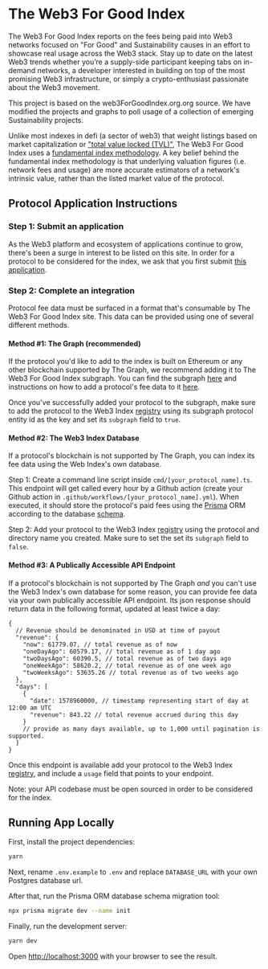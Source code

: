 # The Web3 For Good Index

The Web3 For Good Index reports on the fees being paid into Web3 networks focused on "For Good" and Sustainability causes in an effort to showcase real usage across the Web3 stack. Stay up to date on the latest Web3 trends whether you’re a supply-side participant keeping tabs on in-demand networks, a developer interested in building on top of the most promising Web3 infrastructure, or simply a crypto-enthusiast passionate about the Web3 movement.

This project is based on the web3ForGoodIndex.org.org source. We have modified the projects and graphs to poll usage of a collection of emerging Sustainability projects.

Unlike most indexes in defi (a sector of web3) that weight listings based on market capitalization or ["total value locked (TVL)"](https://messari.io/article/how-to-interpret-total-value-locked-tvl-in-defi), The Web3 For Good Index uses a [fundamental index methodology](https://en.wikipedia.org/wiki/Fundamentally_based_indexes). A key belief behind the fundamental index methodology is that underlying valuation figures (i.e. network fees and usage) are more accurate estimators of a network's intrinsic value, rather than the listed market value of the protocol.

## Protocol Application Instructions

### Step 1: Submit an application

As the Web3 platform and ecosystem of applications continue to grow, there's been a surge in interest to be listed on this site. In order for a protocol to be considered for the index, we ask that you first submit [this application](https://github.com/rexsaurus/web3forgoodindex.org-org/issues/new?assignees=&labels=&template=protocol_submission.md&title=New+Protocol+Submission).

### Step 2: Complete an integration

Protocol fee data must be surfaced in a format that's consumable by The Web3 For Good Index site. This data can be provided using one of several different methods.

#### Method #1: The Graph (recommended)

If the protocol you'd like to add to the index is built on Ethereum or any other blockchain supported by The Graph, we recommend adding it to The Web3 For Good Index subgraph. You can find the subgraph [here](https://github.com/rexsauraus/web3forgoodsubgraph) and instructions on how to add a protocol's fee data to it [here](https://thegraph.com/docs/developer/quick-start).

Once you've successfully added your protocol to the subgraph, make sure to add the protocol to the Web3 Index [registry](./registry.json) using its subgraph protocol entity id as the key and set its `subgraph` field to `true`.

#### Method #2: The Web3 Index Database

If a protocol's blockchain is not supported by The Graph, you can index its fee data using the Web Index's own database.

Step 1: Create a command line script inside `cmd/[your_protocol_name].ts`. This endpoint will get called every hour by a Github action (create your Github action in `.github/workflows/[your_protocol_name].yml`). When executed, it should store the protocol's paid fees using the [Prisma](https://www.prisma.io/docs/concepts/components/prisma-client/crud) ORM according to the database [schema](./prisma/schema.prisma).

Step 2: Add your protocol to the Web3 Index [registry](./registry.json) using the protocol and directory name you created. Make sure to set the set its `subgraph` field to `false`.

#### Method #3: A Publically Accessible API Endpoint

If a protocol's blockchain is not supported by The Graph _and_ you can't use the Web3 Index's own database for some reason, you can provide fee data via your own publically accessible API endpoint. Its json response should return data in the following format, updated at least twice a day:

```
{
  // Revenue should be denominated in USD at time of payout
  "revenue": {
    "now": 61779.07, // total revenue as of now
    "oneDayAgo": 60579.17, // total revenue as of 1 day ago
    "twoDaysAgo": 60390.5, // total revenue as of two days ago
    "oneWeekAgo": 58620.2, // total revenue as of one week ago
    "twoWeeksAgo": 53635.26 // total revenue as of two weeks ago
  },
  "days": [
    {
      "date": 1578960000, // timestamp representing start of day at 12:00 am UTC
      "revenue": 843.22 // total revenue accrued during this day
    }
    // provide as many days available, up to 1,000 until pagination is supported.
  ]
}
```

Once this endpoint is available add your protocol to the Web3 Index [registry](./registry.json), and include a `usage` field that points to your endpoint.

Note: your API codebase must be open sourced in order to be considered for the index.

## Running App Locally

First, install the project dependencies:

```bash
yarn
```

Next, rename `.env.example` to `.env` and replace `DATABASE_URL` with your own Postgres database url.

After that, run the Prisma ORM database schema migration tool:

```bash
npx prisma migrate dev --name init
```

Finally, run the development server:

```bash
yarn dev
```

Open [http://localhost:3000](http://localhost:3000) with your browser to see the result.
